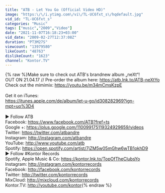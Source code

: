 ```yaml
---
title: "ATB - Let You Go (Official Video HD)"
image: "https:\/\/i.ytimg.com\/vi\/TL-UC6fxt_s\/hqdefault.jpg"
vid_id: "TL-UC6fxt_s"
categories: "Music"
tags: ["music","2009","Video"]
date: "2021-11-07T16:18:23+03:00"
vid_date: "2009-02-27T12:37:08Z"
duration: "PT3M27S"
viewcount: "13979580"
likeCount: "48763"
dislikeCount: "1623"
channel: "Kontor.TV"
---
```

{% raw %}Make sure to check out ATB's brandnew album „neXt“!<br />OUT ON 21.04.17 // Pre-order the album here: <a rel="nofollow" target="blank" href="https://atb.lnk.to/ATB-neXtYo">https://atb.lnk.to/ATB-neXtYo</a><br />Check out the mimimix: <a rel="nofollow" target="blank" href="https://youtu.be/m34mCmsKzpE">https://youtu.be/m34mCmsKzpE</a><br /><br />Get it on iTunes:<br /><a rel="nofollow" target="blank" href="https://itunes.apple.com/de/album/let-u-go/id308282969?ign-mpt=uo%3D4">https://itunes.apple.com/de/album/let-u-go/id308282969?ign-mpt=uo%3D4</a><br /><br />► Follow ATB<br />Facebook: <a rel="nofollow" target="blank" href="https://www.facebook.com/ATB?fref=ts">https://www.facebook.com/ATB?fref=ts</a> <br />Google +: <a rel="nofollow" target="blank" href="https://plus.google.com/110099175119324929659/videos">https://plus.google.com/110099175119324929659/videos</a> <br />Twitter: <a rel="nofollow" target="blank" href="https://twitter.com/atbandre">https://twitter.com/atbandre</a> <br />Instagram: <a rel="nofollow" target="blank" href="http://instagram.com/atbandre">http://instagram.com/atbandre</a> <br />YouTube: <a rel="nofollow" target="blank" href="http://www.youtube.com/atb">http://www.youtube.com/atb</a> <br />Spotify: <a rel="nofollow" target="blank" href="https://open.spotify.com/artist/7jZM5w05mGhw6wTB1okhD9">https://open.spotify.com/artist/7jZM5w05mGhw6wTB1okhD9</a> <br />► Follow #Kontor Records<br />Spotify, Apple Music &amp; Co: <a rel="nofollow" target="blank" href="https://kontor.lnk.to/TopOfTheClubsYo">https://kontor.lnk.to/TopOfTheClubsYo</a><br />Instagram: <a rel="nofollow" target="blank" href="http://instagram.com/kontorrecords">http://instagram.com/kontorrecords</a> <br />Facebook: <a rel="nofollow" target="blank" href="http://facebook.com/kontorrecords">http://facebook.com/kontorrecords</a> <br />Twitter: <a rel="nofollow" target="blank" href="http://twitter.com/kontorrecords">http://twitter.com/kontorrecords</a><br />MixCloud: <a rel="nofollow" target="blank" href="http://mixcloud.com/kontorrecords">http://mixcloud.com/kontorrecords</a><br />Kontor.TV: <a rel="nofollow" target="blank" href="http://youtube.com/kontor">http://youtube.com/kontor</a>{% endraw %}
